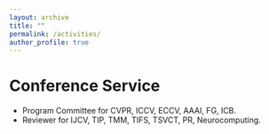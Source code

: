 ```yaml
---
layout: archive
title: ""
permalink: /activities/
author_profile: true
---
```



Conference Service
======
* Program Committee for CVPR, ICCV, ECCV, AAAI, FG, ICB.
* Reviewer for IJCV, TIP, TMM, TIFS, TSVCT, PR, Neurocomputing.

